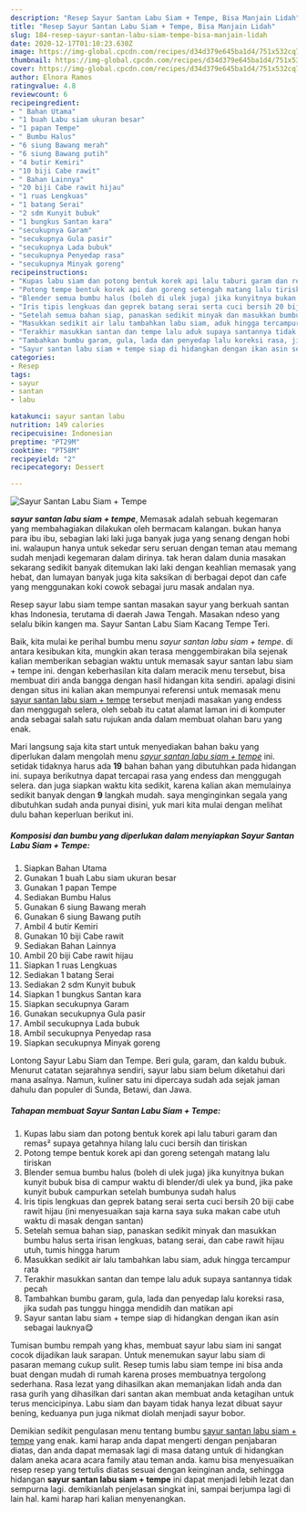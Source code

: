 ```yaml
---
description: "Resep Sayur Santan Labu Siam + Tempe, Bisa Manjain Lidah"
title: "Resep Sayur Santan Labu Siam + Tempe, Bisa Manjain Lidah"
slug: 184-resep-sayur-santan-labu-siam-tempe-bisa-manjain-lidah
date: 2020-12-17T01:10:23.630Z
image: https://img-global.cpcdn.com/recipes/d34d379e645ba1d4/751x532cq70/sayur-santan-labu-siam-tempe-foto-resep-utama.jpg
thumbnail: https://img-global.cpcdn.com/recipes/d34d379e645ba1d4/751x532cq70/sayur-santan-labu-siam-tempe-foto-resep-utama.jpg
cover: https://img-global.cpcdn.com/recipes/d34d379e645ba1d4/751x532cq70/sayur-santan-labu-siam-tempe-foto-resep-utama.jpg
author: Elnora Ramos
ratingvalue: 4.8
reviewcount: 6
recipeingredient:
- " Bahan Utama"
- "1 buah Labu siam ukuran besar"
- "1 papan Tempe"
- " Bumbu Halus"
- "6 siung Bawang merah"
- "6 siung Bawang putih"
- "4 butir Kemiri"
- "10 biji Cabe rawit"
- " Bahan Lainnya"
- "20 biji Cabe rawit hijau"
- "1 ruas Lengkuas"
- "1 batang Serai"
- "2 sdm Kunyit bubuk"
- "1 bungkus Santan kara"
- "secukupnya Garam"
- "secukupnya Gula pasir"
- "secukupnya Lada bubuk"
- "secukupnya Penyedap rasa"
- "secukupnya Minyak goreng"
recipeinstructions:
- "Kupas labu siam dan potong bentuk korek api lalu taburi garam dan remas² supaya getahnya hilang lalu cuci bersih dan tiriskan"
- "Potong tempe bentuk korek api dan goreng setengah matang lalu tiriskan"
- "Blender semua bumbu halus (boleh di ulek juga) jika kunyitnya bukan kunyit bubuk bisa di campur waktu di blender/di ulek ya bund, jika pake kunyit bubuk campurkan setelah bumbunya sudah halus"
- "Iris tipis lengkuas dan geprek batang serai serta cuci bersih 20 biji cabe rawit hijau (ini menyesuaikan saja karna saya suka makan cabe utuh waktu di masak dengan santan)"
- "Setelah semua bahan siap, panaskan sedikit minyak dan masukkan bumbu halus serta irisan lengkuas, batang serai, dan cabe rawit hijau utuh, tumis hingga harum"
- "Masukkan sedikit air lalu tambahkan labu siam, aduk hingga tercampur rata"
- "Terakhir masukkan santan dan tempe lalu aduk supaya santannya tidak pecah"
- "Tambahkan bumbu garam, gula, lada dan penyedap lalu koreksi rasa, jika sudah pas tunggu hingga mendidih dan matikan api"
- "Sayur santan labu siam + tempe siap di hidangkan dengan ikan asin sebagai lauknya😋"
categories:
- Resep
tags:
- sayur
- santan
- labu

katakunci: sayur santan labu 
nutrition: 149 calories
recipecuisine: Indonesian
preptime: "PT29M"
cooktime: "PT58M"
recipeyield: "2"
recipecategory: Dessert

---
```



![Sayur Santan Labu Siam + Tempe](https://img-global.cpcdn.com/recipes/d34d379e645ba1d4/751x532cq70/sayur-santan-labu-siam-tempe-foto-resep-utama.jpg)

<b><i>sayur santan labu siam + tempe</i></b>, Memasak adalah sebuah kegemaran yang membahagiakan dilakukan oleh bermacam kalangan. bukan hanya para ibu ibu, sebagian laki laki juga banyak juga yang senang dengan hobi ini. walaupun hanya untuk sekedar seru seruan dengan teman atau memang sudah menjadi kegemaran dalam dirinya. tak heran dalam dunia masakan sekarang sedikit banyak ditemukan laki laki dengan keahlian memasak yang hebat, dan lumayan banyak juga kita saksikan di berbagai depot dan cafe yang menggunakan koki cowok sebagai juru masak andalan nya.

Resep sayur labu siam tempe santan masakan sayur yang berkuah santan khas Indonesia, terutama di daerah Jawa Tengah. Masakan ndeso yang selalu bikin kangen ma. Sayur Santan Labu Siam Kacang Tempe Teri.

Baik, kita mulai ke perihal bumbu menu <i>sayur santan labu siam + tempe</i>. di antara kesibukan kita, mungkin akan terasa menggembirakan bila sejenak kalian memberikan sebagian waktu untuk memasak sayur santan labu siam + tempe ini. dengan keberhasilan kita dalam meracik menu tersebut, bisa membuat diri anda bangga dengan hasil hidangan kita sendiri. apalagi disini dengan situs ini kalian akan mempunyai referensi untuk memasak menu <u>sayur santan labu siam + tempe</u> tersebut menjadi masakan yang endess dan menggugah selera, oleh sebab itu catat alamat laman ini di komputer anda sebagai salah satu rujukan anda dalam membuat olahan baru yang enak.


Mari langsung saja kita start untuk menyediakan bahan baku yang diperlukan dalam mengolah menu <u><i>sayur santan labu siam + tempe</i></u> ini. setidak tidaknya harus ada <b>19</b> bahan bahan yang dibutuhkan pada hidangan ini. supaya berikutnya dapat tercapai rasa yang endess dan menggugah selera. dan juga siapkan waktu kita sedikit, karena kalian akan memulainya sedikit banyak dengan <b>9</b> langkah mudah. saya menginginkan segala yang dibutuhkan sudah anda punyai disini, yuk mari kita mulai dengan melihat dulu bahan keperluan berikut ini.

<!--inarticleads1-->

##### Komposisi dan bumbu yang diperlukan dalam menyiapkan Sayur Santan Labu Siam + Tempe:

1. Siapkan  Bahan Utama
1. Gunakan 1 buah Labu siam ukuran besar
1. Gunakan 1 papan Tempe
1. Sediakan  Bumbu Halus
1. Gunakan 6 siung Bawang merah
1. Gunakan 6 siung Bawang putih
1. Ambil 4 butir Kemiri
1. Gunakan 10 biji Cabe rawit
1. Sediakan  Bahan Lainnya
1. Ambil 20 biji Cabe rawit hijau
1. Siapkan 1 ruas Lengkuas
1. Sediakan 1 batang Serai
1. Sediakan 2 sdm Kunyit bubuk
1. Siapkan 1 bungkus Santan kara
1. Siapkan secukupnya Garam
1. Gunakan secukupnya Gula pasir
1. Ambil secukupnya Lada bubuk
1. Ambil secukupnya Penyedap rasa
1. Siapkan secukupnya Minyak goreng


Lontong Sayur Labu Siam dan Tempe. Beri gula, garam, dan kaldu bubuk. Menurut catatan sejarahnya sendiri, sayur labu siam belum diketahui dari mana asalnya. Namun, kuliner satu ini dipercaya sudah ada sejak jaman dahulu dan populer di Sunda, Betawi, dan Jawa. 

<!--inarticleads2-->

##### Tahapan membuat Sayur Santan Labu Siam + Tempe:

1. Kupas labu siam dan potong bentuk korek api lalu taburi garam dan remas² supaya getahnya hilang lalu cuci bersih dan tiriskan
1. Potong tempe bentuk korek api dan goreng setengah matang lalu tiriskan
1. Blender semua bumbu halus (boleh di ulek juga) jika kunyitnya bukan kunyit bubuk bisa di campur waktu di blender/di ulek ya bund, jika pake kunyit bubuk campurkan setelah bumbunya sudah halus
1. Iris tipis lengkuas dan geprek batang serai serta cuci bersih 20 biji cabe rawit hijau (ini menyesuaikan saja karna saya suka makan cabe utuh waktu di masak dengan santan)
1. Setelah semua bahan siap, panaskan sedikit minyak dan masukkan bumbu halus serta irisan lengkuas, batang serai, dan cabe rawit hijau utuh, tumis hingga harum
1. Masukkan sedikit air lalu tambahkan labu siam, aduk hingga tercampur rata
1. Terakhir masukkan santan dan tempe lalu aduk supaya santannya tidak pecah
1. Tambahkan bumbu garam, gula, lada dan penyedap lalu koreksi rasa, jika sudah pas tunggu hingga mendidih dan matikan api
1. Sayur santan labu siam + tempe siap di hidangkan dengan ikan asin sebagai lauknya😋


Tumisan bumbu rempah yang khas, membuat sayur labu siam ini sangat cocok dijadikan lauk sarapan. Untuk menemukan sayur labu siam di pasaran memang cukup sulit. Resep tumis labu siam tempe ini bisa anda buat dengan mudah di rumah karena proses membuatnya tergolong sederhana. Rasa lezat yang dihasilkan akan memanjakan lidah anda dan rasa gurih yang dihasilkan dari santan akan membuat anda ketagihan untuk terus mencicipinya. Labu siam dan bayam tidak hanya lezat dibuat sayur bening, keduanya pun juga nikmat diolah menjadi sayur bobor. 

Demikian sedikit pengulasan menu tentang bumbu <u>sayur santan labu siam + tempe</u> yang enak. kami harap anda dapat mengerti dengan penjabaran diatas, dan anda dapat memasak lagi di masa datang untuk di hidangkan dalam aneka acara acara family atau teman anda. kamu bisa menyesuaikan resep resep yang tertulis diatas sesuai dengan keinginan anda, sehingga hidangan <b>sayur santan labu siam + tempe</b> ini dapat menjadi lebih lezat dan sempurna lagi. demikianlah penjelasan singkat ini, sampai berjumpa lagi di lain hal. kami harap hari kalian menyenangkan.
